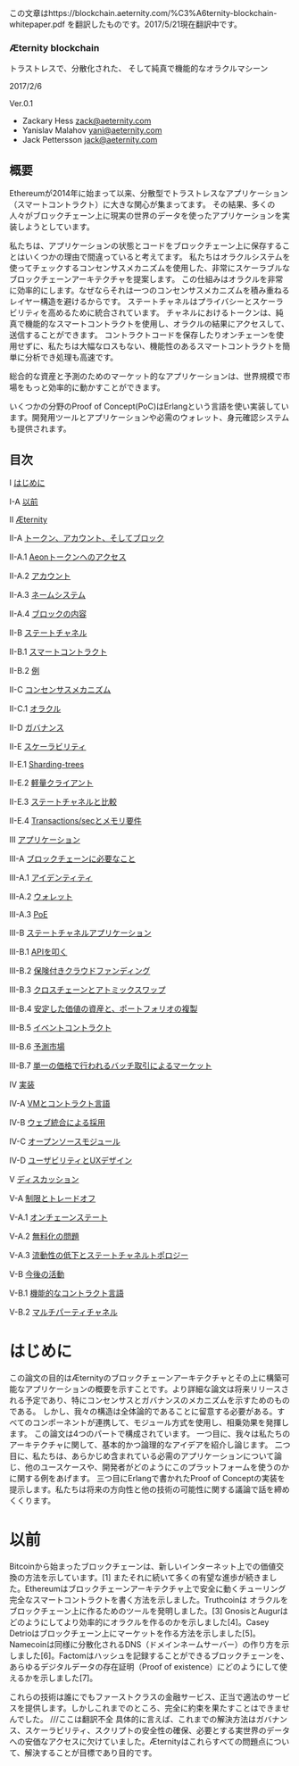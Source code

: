 この文章はhttps://blockchain.aeternity.com/%C3%A6ternity-blockchain-whitepaper.pdf を翻訳したものです。2017/5/21現在翻訳中です。
### Æternity blockchain
トラストレスで、分散化された、 そして純真で機能的なオラクルマシーン

2017/2/6

Ver.0.1

- Zackary Hess
zack@aeternity.com
- Yanislav Malahov
yani@aeternity.com
- Jack Pettersson
jack@aeternity.com

## 概要
Ethereumが2014年に始まって以来、分散型でトラストレスなアプリケーション（スマートコントラクト）に大きな関心が集まってます。
その結果、多くの人々がブロックチェーン上に現実の世界のデータを使ったアプリケーションを実装しようとしています。

私たちは、アプリケーションの状態とコードをブロックチェーン上に保存することはいくつかの理由で間違っていると考えてます。
私たちはオラクルシステムを使ってチェックするコンセンサスメカニズムを使用した、非常にスケーラブルなブロックチェーンアーキテクチャを提案します。
この仕組みはオラクルを非常に効率的にします。なぜならそれは一つのコンセンサスメカニズムを積み重ねるレイヤー構造を避けるからです。
ステートチャネルはプライバシーとスケーラビリティを高めるために統合されています。 チャネルにおけるトークンは、純真で機能的なスマートコントラクトを使用し、オラクルの結果にアクセスして、送信することができます。
コントラクトコードを保存したりオンチェーンを使用せずに、私たちは大幅なロスもない、機能性のあるスマートコントラクトを簡単に分析でき処理も高速です。

総合的な資産と予測のためのマーケット的なアプリケーションは、世界規模で市場をもっと効率的に動かすことができます。

いくつかの分野のProof of Concept(PoC)はErlangという言語を使い実装しています。開発用ツールとアプリケーションや必需のウォレット、身元確認システムも提供されます。


## 目次
I [はじめに](#はじめに) 

I-A [以前](#以前)

II [Æternity](#Æternity) 

II-A [トークン、アカウント、そしてブロック](#トークン、アカウント、そしてブロック)

II-A.1 [Aeonトークンへのアクセス](#Aeonトークンへのアクセス) 

II-A.2 [アカウント](#アカウント)

II-A.3 [ネームシステム](#ネームシステム)

II-A.4 [ブロックの内容](#ブロックの内容)

II-B [ステートチャネル](#ステートチャネル)

II-B.1 [スマートコントラクト](#スマートコントラクト)

II-B.2 [例](#例)

II-C [コンセンサスメカニズム](#コンセンサスメカニズム)

II-C.1 [オラクル](#オラクル)

II-D [ガバナンス](#ガバナンス)

II-E [スケーラビリティ](#スケーラビリティ)  

II-E.1 [Sharding-trees](#sharding-trees)

II-E.2 [軽量クライアント](#軽量クライアント)

II-E.3 [ステートチャネルと比較](#ステートチャネルと比較)

II-E.4 [Transactions/secとメモリ要件](#Transactions/secとメモリ要件) 

III [アプリケーション](#アプリケーション)

III-A [ブロックチェーンに必要なこと](#ブロックチェーンに必要なこと)

III-A.1 [アイデンティティ](#アイデンティティ)

III-A.2 [ウォレット](#ウォレット)

III-A.3 [PoE](#PoE)

III-B [ステートチャネルアプリケーション](#ステートチャネルアプリケーション)

III-B.1 [APIを叩く](#APIを叩く)

III-B.2 [保険付きクラウドファンディング](#保険付きクラウドファンディング)

III-B.3 [クロスチェーンとアトミックスワップ](#クロスチェーンとアトミックスワップ)
 
III-B.4 [安定した価値の資産と、ポートフォリオの複製](#安定した価値の資産と、ポートフォリオの複製)

III-B.5 [イベントコントラクト](#イベントコントラクト) 

III-B.6 [予測市場](#予測市場)

III-B.7 [単一の価格で行われるバッチ取引によるマーケット](#単一の価格で行われるバッチ取引によるマーケット) 
 
IV [実装](#実装) 

IV-A [VMとコントラクト言語](#VMとコントラクト言語)

IV-B [ウェブ統合による採用](#ウェブ統合による採用) 

IV-C [オープンソースモジュール](#オープンソースモジュール) 

IV-D [ユーザビリティとUXデザイン](#ユーザビリティとUXデザイン)

V [ディスカッション](#ディスカッション)
  
V-A [制限とトレードオフ](#制限とトレードオフ)

V-A.1 [オンチェーンステート](#オンチェーンステート)

V-A.2 [無料化の問題](#無料化の問題)

V-A.3 [流動性の低下とステートチャネルトポロジー](#流動性の低下とステートチャネルトポロジー)

V-B [今後の活動](#今後の活動)
 
V-B.1 [機能的なコントラクト言語](#機能的なコントラクト言語)

V-B.2 [マルチパーティチャネル](#マルチパーティチャネル)  

# はじめに

この論文の目的はÆternityのブロックチェーンアーキテクチャとその上に構築可能なアプリケーションの概要を示すことです。より詳細な論文は将来リリースされる予定であり、特にコンセンサスとガバナンスのメカニズムを示すためのものである。
しかし、我々の構造は全体論的であることに留意する必要がある。すべてのコンポーネントが連携して、モジュール方式を使用し、相乗効果を発揮します。
この論文は4つのパートで構成されています。
一つ目に、我々は私たちのアーキテクチャに関して、基本的かつ論理的なアイデアを紹介し論じます。
二つ目に、私たちは、あらかじめ含まれている必需のアプリケーションについて論じ、他のユースケースや、開発者がどのようにこのプラットフォームを使うのかに関する例をあげます。
三つ目にErlangで書かれたProof of Conceptの実装を提示します。私たちは将来の方向性と他の技術の可能性に関する議論で話を締めくくります。

# 以前
Bitcoinから始まったブロックチェーンは、新しいインターネット上での価値交換の方法を示しています。[1] またそれに続いて多くの有望な進歩が続きました。Ethereumはブロックチェーンアーキテクチャ上で安全に動くチューリング完全なスマートコントラクトを書く方法を示しました。Truthcoinは
オラクルをブロックチェーン上に作るためのツールを発明しました。[3] GnosisとAugurはどのようにしてより効率的にオラクルを作るのかを示しました[4]。Casey Detrioはブロックチェーン上にマーケットを作る方法を示しました[5]。Namecoinは同様に分散化されるDNS（ドメインネームサーバー）の作り方を示しました[6]。Factomはハッシュを記録することができるブロックチェーンを、あらゆるデジタルデータの存在証明（Proof of existence）にどのようにして使えるかを示しました[7]。

これらの技術は誰にでもファーストクラスの金融サービス、正当で適法のサービスを提供します。しかしこれまでのところ、完全に約束を果たすことはできませんでした。 ///ここは翻訳不全
具体的に言えば、これまでの解決方法はガバナンス、スケーラビリティ、スクリプトの安全性の確保、必要とする実世界のデータへの安価なアクセスに欠けていました。Æternityはこれらすべての問題点について、解決することが目標であり目的です。

